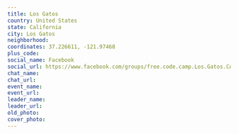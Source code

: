 ```yaml
---
title: Los Gatos
country: United States
state: California
city: Los Gatos
neighborhood: 
coordinates: 37.226611, -121.97468
plus_code:
social_name: Facebook
social_url: https://www.facebook.com/groups/free.code.camp.Los.Gatos.CA
chat_name:
chat_url:
event_name:
event_url:
leader_name:
leader_url:
old_photo: 
cover_photo:
---
```

